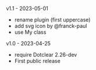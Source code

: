 v1.1 - 2023-05-01
* rename plugin (first uppercase)
* add svg icon by @franck-paul
* use My class

v1.0 - 2023-04-25
* require Dotclear 2.26-dev
* First public release